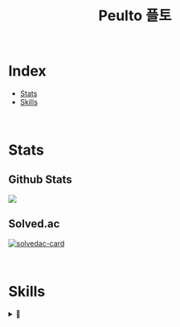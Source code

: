 <h1 align="center">
  Peulto 플토
</h1>

<br />

# Index
- <a href="#Stats">Stats</a>
- <a href="#Skills">Skills</a>

<br />

# Stats
## Github Stats
<img src="https://github-readme-stats.vercel.app/api?username=turtle85917&include_all_commits=true&count_private=true&show_icons=true&theme=dracula&custom_title=Github%20Stats">

## Solved.ac
[![solvedac-card](https://mazassumnida.wtf/api/v2/generate_badge?boj=tory2040)](https://solved.ac/profile/tory2040)

<br />

# Skills
<details>
  <summary>
    👀
  </summary>

  ## Common
  <div>
    <img src="https://img.shields.io/badge/node.js-%23026E00.svg?style=for-the-badge&logo=node.js&logoColor=white">
    <img src="https://img.shields.io/badge/typescript-%23007ACC.svg?style=for-the-badge&logo=typescript&logoColor=white">
  </div>

  ## Front-end
  <div>
    <img src="https://img.shields.io/badge/html5-%23E34F26.svg?style=for-the-badge&logo=html5&logoColor=white">
    <img src="https://img.shields.io/badge/css3-%231572B6.svg?style=for-the-badge&logo=css3&logoColor=white">
    <img src="https://img.shields.io/badge/javascript-%23DEC81C.svg?style=for-the-badge&logo=javascript&logoColor=white">
    <br />
    <img src="https://img.shields.io/badge/SCSS-%23CF649A.svg?style=for-the-badge&logo=sass&logoColor=white">
    <img src="https://img.shields.io/badge/TailwindCSS-%2338BDF8?style=for-the-badge&logo=tailwindcss&logoColor=white">
    <img src="https://img.shields.io/badge/StyledComponents-%23BF4F74?style=for-the-badge&logo=styledcomponents&logoColor=white">
  </div>

  ## Back-end
  <div>
    <img src="https://img.shields.io/badge/next.js-black?style=for-the-badge&logo=next.js&logoColor=white">
    <img src="https://img.shields.io/badge/Express-black?style=for-the-badge&logo=express&logoColor=white">
  </div>

  ## Framework
  <div>
    <img src="https://img.shields.io/badge/react-%2320232a.svg?style=for-the-badge&logo=react&logoColor=%2361DAFB">
    <img src="https://img.shields.io/badge/Next-black?style=for-the-badge&logo=next.js&logoColor=white">
    <img src="https://img.shields.io/badge/Express-black?style=for-the-badge&logo=express&logoColor=white">
  </div>

  ## Client
  <div>
    <img src="https://img.shields.io/badge/Unity-black?style=for-the-badge&logo=unity&logoColor=white">
    <img src="https://img.shields.io/badge/Godot-%23478CBF?style=for-the-badge&logo=godotengine&logoColor=white">
  </div>

  ## Database
  <div>
    <img src="https://img.shields.io/badge/Mysql-%23136494.svg?style=for-the-badge&logo=mysql&logoColor=white">
    <img src="https://img.shields.io/badge/MongoDB-%234ea94b.svg?style=for-the-badge&logo=mongodb&logoColor=white">
    <img src="https://img.shields.io/badge/SQLite-%238B8B8B.svg?style=for-the-badge&logo=sqlite&logoColor=white">
    <img src="https://img.shields.io/badge/FIREBASE-%23FFCB2B?style=for-the-badge&logo=firebase&logoColor=white">
  </div>

  ## PS
  <div>
    <img src="https://img.shields.io/badge/c++-%23004482.svg?style=for-the-badge&logo=cplusplus&logoColor=white">
  </div>

  ## Graphic
  <div>
    <img src="https://img.shields.io/badge/figma-%232D3038?style=for-the-badge&logo=figma&logoColor=white">
    <img src="https://img.shields.io/badge/Aseprite-%237D929E.svg?style=for-the-badge&logo=Aseprite&logoColor=white">
  </div>
</details>
